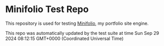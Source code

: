 # Minifolio Test Repo

This repository is used for testing [Minifolio](https://github.com/MaddyGuthridge/Minifolio), my portfolio site engine.

This repo was automatically updated by the test suite at time Sun Sep 29 2024 08:12:15 GMT+0000 (Coordinated Universal Time)
